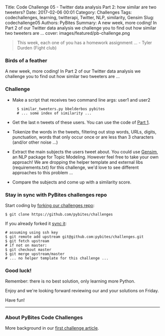 Title: Code Challenge 05 - Twitter data analysis Part 2: how similar are two tweeters?
Date: 2017-02-06 00:01
Category: Challenges
Tags: codechallenges, learning, twitterapi, Twitter, NLP, similarity, Gensim
Slug: codechallenge05
Authors: PyBites
Summary: A new week, more coding! In Part 2 of our Twitter data analysis we challenge you to find out how similar two tweeters are ...
cover: images/featured/pb-challenge.png

> This week, each one of you has a homework assignment ... - Tyler Durden (Fight club)

### Birds of a feather 

A new week, more coding! In Part 2 of our Twitter data analysis we challenge you to find out how similar two tweeters are ...

### Challenge

* Make a script that receives two command line args: user1 and user2

		$ similar_tweeters.py bbelderbos pybites
		# ... some index of similarity ...

* Get the last n tweets of these users. You can use the code of [Part 1](https://github.com/pybites/challenges/blob/solutions/04/usertweets.py).

* Tokenize the words in the tweets, filtering out stop words, URLs, digits, punctuation, words that only occur once or are less than 3 characters (and/or other noise ...)

* Extract the main subjects the users tweet about. You could use [Gensim](https://radimrehurek.com/gensim/), an NLP package for Topic Modeling. However feel free to take your own approach! We are dropping the helper template and external libs (requirements.txt) for this challenge, we'd love to see different approaches to this problem ...

* Compare the subjects and come up with a similarity score.

### Stay in sync with PyBites challenges repo

Start coding by [forking our challenges repo](https://github.com/pybites/challenges):

    $ git clone https://github.com/pybites/challenges

If you already forked it [sync it](https://help.github.com/articles/syncing-a-fork/):

    # assuming using ssh key
    $ git remote add upstream git@github.com:pybites/challenges.git 
    $ git fetch upstream
    # if not on master: 
    $ git checkout master 
    $ git merge upstream/master
	# ... no helper template for this challenge ...

### Good luck!

Remember: there is no best solution, only learning more Python.

Enjoy and we're looking forward reviewing our and your solutions on Friday.

Have fun!

---

### About PyBites Code Challenges

More background in our [first challenge article](http://pybit.es/codechallenge01.html).
